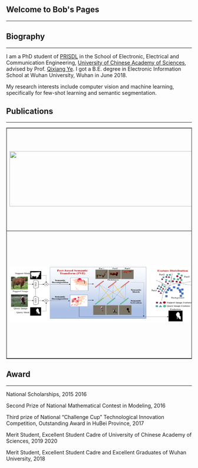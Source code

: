 ## Welcome to Bob's Pages
---

## Biography
---
I am a PhD student of [PRISDL](https://ucassdl.cn/) in the School of Electronic, Electrical and Communication Engineering, [University of Chinese Academy of Sciences](http://english.ucas.ac.cn/), advised by Prof. [Qixiang Ye](http://people.ucas.ac.cn/~0007279?language=en). I got a B.E. degree in Electronic Information School at Wuhan University, Wuhan in June 2018.

My research interests include computer vision and machine learning, specifically for few-shot learning and semantic segmentation.

## Publications
---
<table border="1">
<tr>
<td><img src="/PMMs.png"  height="150" width="500"></td>
<td><b>Boyu Yang</b>, Chang Liu, Bohao Li, Jianbin Jiao and Qixiang Ye, 
<b>"Prototype Mixture Models for Few-shot Semantic Segmentation"</b>, 
European Conference on Computer Vision (ECCV), 2020 <a href="https://arxiv.org/pdf/2008.03898.pdf">[PDF]</a> <a href="https://github.com/Yang-Bob/PMMs">[Code]</a> </td>
</tr>
<tr>
<td><img src="/PST.png"  height="150" width="500"></td>
<td><b>Boyu Yang</b>, Fang Wan, Chang Liu, Bohao Li, Xiangyang Ji and Qixiang Ye, 
<b>"Part-Based Semantic Transform for Few-Shot Semantic Segmentation"</b>, 
IEEE Transactions on Neural Networks and Learning Systems (TNNLS), 2021 <a href="https://ieeexplore.ieee.org/document/9448305">[PDF]</a> <a href="https://github.com/Yang-Bob/PST">[Code]</a> </td>
</tr>
</table>

## Award
---
National Scholarships, 2015 2016

Second Prize of National Mathematical Contest in Modeling, 2016

Third prize of National “Challenge Cup” Technological Innovation Competition, Outstanding Award in HuBei Province, 2017

Merit Student, Excellent Student Cadre of University of Chinese Academy of Sciences, 2019 2020

Merit Student, Excellent Student Cadre and Excellent Graduates of Wuhan University, 2018







